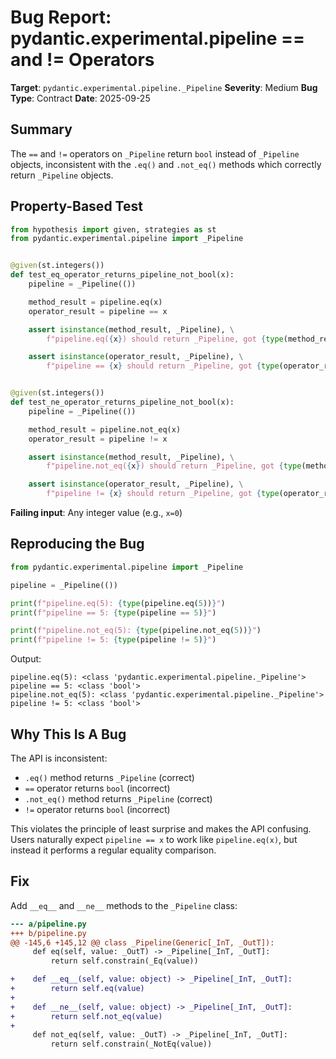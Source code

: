 # Bug Report: pydantic.experimental.pipeline == and != Operators

**Target**: `pydantic.experimental.pipeline._Pipeline`
**Severity**: Medium
**Bug Type**: Contract
**Date**: 2025-09-25

## Summary

The `==` and `!=` operators on `_Pipeline` return `bool` instead of `_Pipeline` objects, inconsistent with the `.eq()` and `.not_eq()` methods which correctly return `_Pipeline` objects.

## Property-Based Test

```python
from hypothesis import given, strategies as st
from pydantic.experimental.pipeline import _Pipeline


@given(st.integers())
def test_eq_operator_returns_pipeline_not_bool(x):
    pipeline = _Pipeline(())

    method_result = pipeline.eq(x)
    operator_result = pipeline == x

    assert isinstance(method_result, _Pipeline), \
        f"pipeline.eq({x}) should return _Pipeline, got {type(method_result)}"

    assert isinstance(operator_result, _Pipeline), \
        f"pipeline == {x} should return _Pipeline, got {type(operator_result)}"


@given(st.integers())
def test_ne_operator_returns_pipeline_not_bool(x):
    pipeline = _Pipeline(())

    method_result = pipeline.not_eq(x)
    operator_result = pipeline != x

    assert isinstance(method_result, _Pipeline), \
        f"pipeline.not_eq({x}) should return _Pipeline, got {type(method_result)}"

    assert isinstance(operator_result, _Pipeline), \
        f"pipeline != {x} should return _Pipeline, got {type(operator_result)}"
```

**Failing input**: Any integer value (e.g., `x=0`)

## Reproducing the Bug

```python
from pydantic.experimental.pipeline import _Pipeline

pipeline = _Pipeline(())

print(f"pipeline.eq(5): {type(pipeline.eq(5))}")
print(f"pipeline == 5: {type(pipeline == 5)}")

print(f"pipeline.not_eq(5): {type(pipeline.not_eq(5))}")
print(f"pipeline != 5: {type(pipeline != 5)}")
```

Output:
```
pipeline.eq(5): <class 'pydantic.experimental.pipeline._Pipeline'>
pipeline == 5: <class 'bool'>
pipeline.not_eq(5): <class 'pydantic.experimental.pipeline._Pipeline'>
pipeline != 5: <class 'bool'>
```

## Why This Is A Bug

The API is inconsistent:
- `.eq()` method returns `_Pipeline` (correct)
- `==` operator returns `bool` (incorrect)
- `.not_eq()` method returns `_Pipeline` (correct)
- `!=` operator returns `bool` (incorrect)

This violates the principle of least surprise and makes the API confusing. Users naturally expect `pipeline == x` to work like `pipeline.eq(x)`, but instead it performs a regular equality comparison.

## Fix

Add `__eq__` and `__ne__` methods to the `_Pipeline` class:

```diff
--- a/pipeline.py
+++ b/pipeline.py
@@ -145,6 +145,12 @@ class _Pipeline(Generic[_InT, _OutT]):
     def eq(self, value: _OutT) -> _Pipeline[_InT, _OutT]:
         return self.constrain(_Eq(value))

+    def __eq__(self, value: object) -> _Pipeline[_InT, _OutT]:
+        return self.eq(value)
+
+    def __ne__(self, value: object) -> _Pipeline[_InT, _OutT]:
+        return self.not_eq(value)
+
     def not_eq(self, value: _OutT) -> _Pipeline[_InT, _OutT]:
         return self.constrain(_NotEq(value))
```